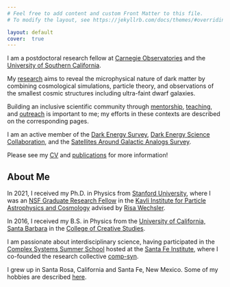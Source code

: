 ```yaml
---
# Feel free to add content and custom Front Matter to this file.
# To modify the layout, see https://jekyllrb.com/docs/themes/#overriding-theme-defaults

layout: default
cover:  true
---
```


I am a postdoctoral research fellow at [Carnegie Observatories](https://ctac.carnegiescience.edu/) and the [University of Southern California](hhttps://cosmolab.usc.edu/). 

My [research](./research.markdown) aims to reveal the microphysical nature of dark matter by combining cosmological simulations, particle theory, and observations of the smallest cosmic structures including ultra-faint dwarf galaxies.

Building an inclusive scientific community through [mentorship](./mentorship.markdown), [teaching](./mentorship/#teaching.markdown), and [outreach](./outreach.markdown) is important to me; my efforts in these contexts are described on the corresponding pages.

I am an active member of the [Dark Energy Survey](https://www.darkenergysurvey.org/), [Dark Energy Science Collaboration](https://lsstdesc.org/), and the [Satellites Around Galactic Analogs Survey](https://sagasurvey.org/).

Please see my [CV](./CV.pdf) and [publications](./publications.markdown) for more information!

## About Me

In 2021, I received my Ph.D. in Physics from [Stanford University](https://physics.stanford.edu/), where I was an [NSF Graduate Research Fellow](https://www.nsfgrfp.org/) in the [Kavli Institute for Particle Astrophysics and Cosmology](https://kipac.stanford.edu/) advised by [Risa Wechsler](https://www.risawechsler.com/).

In 2016, I received my B.S. in Physics from the [University of California, Santa Barbara](https://www.physics.ucsb.edu/) in the [College of Creative Studies](https://www.ccs.ucsb.edu/).

I am passionate about interdisciplinary science, having participated in the [Complex Systems Summer School](https://wiki.santafe.edu/index.php/Complex_Systems_Summer_School_2019_(CSSS)) hosted at the [Santa Fe Institute](https://www.santafe.edu/), where I co-founded the research collective [comp-syn](https://comp-syn.com/#/).

I grew up in Santa Rosa, California and Santa Fe, New Mexico. Some of my hobbies are described [here](./personal.markdown).